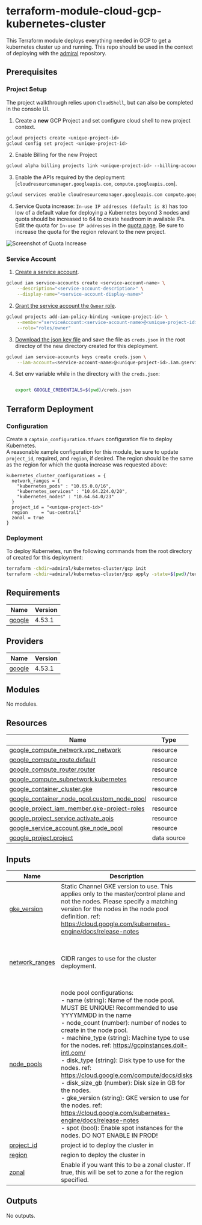 <!-- BEGIN_TF_DOCS -->
# terraform-module-cloud-gcp-kubernetes-cluster

This Terraform module deploys everything needed in GCP to get a kubernetes cluster up and running. This repo should be used in the context of deploying with the [admiral](https://github.com/glueops/admiral) repository.

## Prerequisites

### Project Setup

The project walkthrough relies upon `CloudShell`, but can also be completed in the console UI.

1. Create a **new** GCP Project and set configure cloud shell to new project context.
```bash
gcloud projects create <unique-project-id>
gcloud config set project <unique-project-id>
```

2. Enable Billing for the new Project

```bash
gcloud alpha billing projects link <unique-project-id> --billing-account=$(gcloud alpha billing accounts list --format=json | jq '.[]."name"'  | tr -d '"' | awk -F'/' '{ print $2}')
```

3. Enable the APIs required by the deployment: [`cloudresourcemanager.googleapis.com`, `compute.googleapis.com`].

```bash
gcloud services enable cloudresourcemanager.googleapis.com compute.googleapis.com
```

4. Service Quota increase: `In-use IP addresses (default is 8)` has too low of a default value for deploying a Kubernetes beyond 3 nodes and quota should be increased to 64 to create headroom in available IPs.
Edit the quota for `In-use IP addresses` in the [quota page](https://console.cloud.google.com/iam-admin/quotas).  Be sure to increase the quota for the region relevant to the new project.

![Screenshot of Quota Increase](https://user-images.githubusercontent.com/6570292/210277244-f3a75d06-763f-4bdc-805e-4f8bd3c77ad5.png)

### Service Account

1. [Create a service account](https://console.cloud.google.com/iam-admin/serviceaccounts/create).

```bash
gcloud iam service-accounts create <service-account-name> \
    --description="<service-account-description>" \
    --display-name="<service-account-display-name>"
```

2. [Grant the service account the `Owner` role](https://console.cloud.google.com/iam-admin/iam).

```bash
gcloud projects add-iam-policy-binding <unique-project-id> \
    --member="serviceAccount:<service-account-name>@<unique-project-id>.iam.gserviceaccount.com" \
    --role="roles/owner"
```

3. [Download the json key file](https://console.cloud.google.com/iam-admin/serviceaccounts/details/101612329871957262389/keys) and save the file as `creds.json` in the root directoy of the new directory created for this deployment.

```bash
gcloud iam service-accounts keys create creds.json \
    --iam-account=<service-account-name>@<unique-project-id>.iam.gserviceaccount.com
```

4. Set env variable while in the directory with the `creds.json`:

    ```bash

    export GOOGLE_CREDENTIALS=$(pwd)/creds.json
    ```

## Terraform Deployment

### Configuration

Create a `captain_configuration.tfvars` configuration file to deploy Kubernetes.  
A reasonable xample configuration for this module, be sure to update `project_id`, required, and `region`, if desired.  The region should be the same as the region for which the quota increase was requested above:

```hcl
kubernetes_cluster_configurations = {
  network_ranges = {
    "kubernetes_pods" : "10.65.0.0/16",
    "kubernetes_services" : "10.64.224.0/20",
    "kubernetes_nodes" : "10.64.64.0/23"
  }
  project_id = "<unique-project-id>"
  region     = "us-central1"
  zonal = true
}
```

### Deployment
To deploy Kubernetes, run the following commands from the root directory of created for this deployment:

```bash
terraform -chdir=admiral/kubernetes-cluster/gcp init
terraform -chdir=admiral/kubernetes-cluster/gcp apply -state=$(pwd)/terraform_states/kubernetes-cluster.terraform.tfstate -var-file=$(pwd)/captain_configuration.tfvars
```

## Requirements

| Name | Version |
|------|---------|
| <a name="requirement_google"></a> [google](#requirement\_google) | 4.53.1 |

## Providers

| Name | Version |
|------|---------|
| <a name="provider_google"></a> [google](#provider\_google) | 4.53.1 |

## Modules

No modules.

## Resources

| Name | Type |
|------|------|
| [google_compute_network.vpc_network](https://registry.terraform.io/providers/hashicorp/google/4.53.1/docs/resources/compute_network) | resource |
| [google_compute_route.default](https://registry.terraform.io/providers/hashicorp/google/4.53.1/docs/resources/compute_route) | resource |
| [google_compute_router.router](https://registry.terraform.io/providers/hashicorp/google/4.53.1/docs/resources/compute_router) | resource |
| [google_compute_subnetwork.kubernetes](https://registry.terraform.io/providers/hashicorp/google/4.53.1/docs/resources/compute_subnetwork) | resource |
| [google_container_cluster.gke](https://registry.terraform.io/providers/hashicorp/google/4.53.1/docs/resources/container_cluster) | resource |
| [google_container_node_pool.custom_node_pool](https://registry.terraform.io/providers/hashicorp/google/4.53.1/docs/resources/container_node_pool) | resource |
| [google_project_iam_member.gke-project-roles](https://registry.terraform.io/providers/hashicorp/google/4.53.1/docs/resources/project_iam_member) | resource |
| [google_project_service.activate_apis](https://registry.terraform.io/providers/hashicorp/google/4.53.1/docs/resources/project_service) | resource |
| [google_service_account.gke_node_pool](https://registry.terraform.io/providers/hashicorp/google/4.53.1/docs/resources/service_account) | resource |
| [google_project.project](https://registry.terraform.io/providers/hashicorp/google/4.53.1/docs/data-sources/project) | data source |

## Inputs

| Name | Description | Type | Default | Required |
|------|-------------|------|---------|:--------:|
| <a name="input_gke_version"></a> [gke\_version](#input\_gke\_version) | Static Channel GKE version to use. This applies only to the master/control plane and not the nodes. Please specify a matching version for the nodes in the node pool definition. ref: https://cloud.google.com/kubernetes-engine/docs/release-notes | `string` | `"1.24.10-gke.2300"` | no |
| <a name="input_network_ranges"></a> [network\_ranges](#input\_network\_ranges) | CIDR ranges to use for the cluster deployment. | `map(string)` | <pre>{<br>  "kubernetes_nodes": "10.64.64.0/23",<br>  "kubernetes_pods": "10.65.0.0/16",<br>  "kubernetes_services": "10.64.224.0/20"<br>}</pre> | no |
| <a name="input_node_pools"></a> [node\_pools](#input\_node\_pools) | node pool configurations:<br>  - name (string): Name of the node pool. MUST BE UNIQUE! Recommended to use YYYYMMDD in the name<br>  - node\_count (number): number of nodes to create in the node pool.<br>  - machine\_type (string): Machine type to use for the nodes. ref: https://gcpinstances.doit-intl.com/<br>  - disk\_type (string): Disk type to use for the nodes. ref: https://cloud.google.com/compute/docs/disks<br>  - disk\_size\_gb (number): Disk size in GB for the nodes.<br>  - gke\_version (string): GKE version to use for the nodes. ref: https://cloud.google.com/kubernetes-engine/docs/release-notes<br>  - spot (bool): Enable spot instances for the nodes. DO NOT ENABLE IN PROD! | <pre>list(object({<br>    name         = string<br>    node_count   = number<br>    machine_type = string<br>    disk_type    = string<br>    disk_size_gb = number<br>    gke_version  = string<br>    spot         = bool<br>  }))</pre> | <pre>[<br>  {<br>    "disk_size_gb": 20,<br>    "disk_type": "pd-standard",<br>    "gke_version": "1.24.10-gke.2300",<br>    "machine_type": "e2-medium",<br>    "name": "default-pool",<br>    "node_count": 1,<br>    "spot": false<br>  }<br>]</pre> | no |
| <a name="input_project_id"></a> [project\_id](#input\_project\_id) | project id to deploy the cluster in | `string` | n/a | yes |
| <a name="input_region"></a> [region](#input\_region) | region to deploy the cluster in | `string` | `"us-central1"` | no |
| <a name="input_zonal"></a> [zonal](#input\_zonal) | Enable if you want this to be a zonal cluster. If true, this will be set to zone a for the region specified. | `bool` | n/a | yes |

## Outputs

No outputs.
<!-- END_TF_DOCS -->